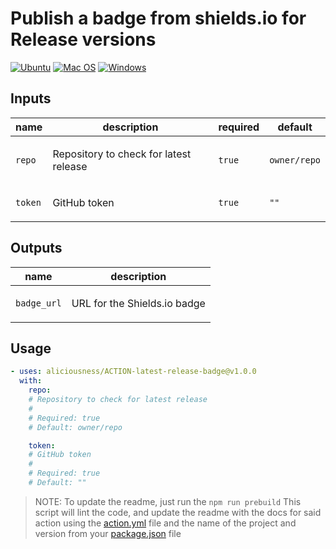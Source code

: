 # Publish a badge from shields.io for Release versions

[![Ubuntu](https://img.shields.io/badge/Ubuntu-E95420?style=for-the-badge\&logo=ubuntu\&logoColor=white)](https://docs.github.com/en/actions/reference/workflow-syntax-for-github-actions#jobsjob_idruns-on)
[![Mac OS](https://img.shields.io/badge/mac%20os-000000?style=for-the-badge\&logo=macos\&logoColor=F0F0F0)](https://docs.github.com/en/actions/reference/workflow-syntax-for-github-actions#jobsjob_idruns-on)
[![Windows](https://img.shields.io/badge/Windows-0078D6?style=for-the-badge\&logo=windows\&logoColor=white)](https://docs.github.com/en/actions/reference/workflow-syntax-for-github-actions#jobsjob_idruns-on)
<!-- action-docs-header source="action.yml" -->

<!-- action-docs-header source="action.yml" -->

<!-- action-docs-inputs source="action.yml" -->
## Inputs

| name | description | required | default |
| --- | --- | --- | --- |
| `repo` | <p>Repository to check for latest release</p> | `true` | `owner/repo` |
| `token` | <p>GitHub token</p> | `true` | `""` |
<!-- action-docs-inputs source="action.yml" -->

<!-- action-docs-outputs source="action.yml" -->
## Outputs

| name | description |
| --- | --- |
| `badge_url` | <p>URL for the Shields.io badge</p> |
<!-- action-docs-outputs source="action.yml" -->

<!-- action-docs-usage source="action.yml" project="aliciousness/ACTION-latest-release-badge" version="v1.0.0" -->
## Usage

```yaml
- uses: aliciousness/ACTION-latest-release-badge@v1.0.0
  with:
    repo:
    # Repository to check for latest release
    #
    # Required: true
    # Default: owner/repo

    token:
    # GitHub token
    #
    # Required: true
    # Default: ""
```
<!-- action-docs-usage source="action.yml" project="gce-digital-marketing-infrastructure/ACTION-latest-release-badge" version="v1.0.0" -->


> NOTE: To update the readme, just run the `npm run prebuild` This script will lint the code, and update the readme with the docs for said action using the [action.yml](./action.yml) file and the name of the project and version from your [package.json](./package.json) file
